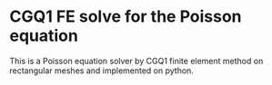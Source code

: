 # CGQ1 FE solve for the Poisson equation
This is a Poisson equation solver by CGQ1 finite element method on rectangular meshes and implemented on python.
